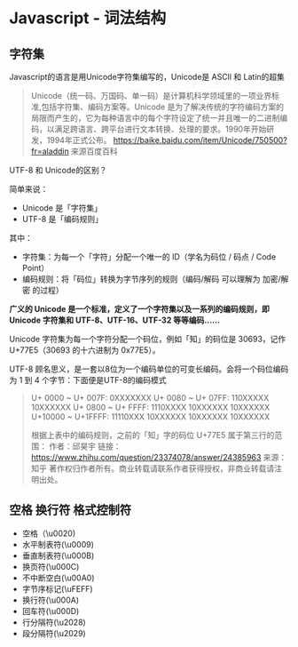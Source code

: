 ﻿# Javascript - 词法结构


## 字符集

Javascript的语言是用Unicode字符集编写的，Unicode是 ASCll 和 Latin的超集

> Unicode（统一码、万国码、单一码）是计算机科学领域里的一项业界标准,包括字符集、编码方案等。Unicode 是为了解决传统的字符编码方案的局限而产生的，它为每种语言中的每个字符设定了统一并且唯一的二进制编码，以满足跨语言、跨平台进行文本转换、处理的要求。1990年开始研发，1994年正式公布。
https://baike.baidu.com/item/Unicode/750500?fr=aladdin 
来源百度百科

UTF-8 和 Unicode的区别？

简单来说：

 - Unicode 是「字符集」
 - UTF-8 是「编码规则」
 
其中：

 - 字符集：为每一个「字符」分配一个唯一的 ID（学名为码位 / 码点 / Code Point）
 - 编码规则：将「码位」转换为字节序列的规则（编码/解码 可以理解为 加密/解密 的过程）  
 

**广义的 Unicode 是一个标准，定义了一个字符集以及一系列的编码规则，即 Unicode 字符集和 UTF-8、UTF-16、UTF-32 等等编码……**  

Unicode 字符集为每一个字符分配一个码位，例如「知」的码位是 30693，记作 U+77E5（30693 的十六进制为 0x77E5）。  

UTF-8 顾名思义，是一套以8位为一个编码单位的可变长编码。会将一个码位编码为 1 到 4 个字节：下面便是UTF-8的编码模式

>U+ 0000 ~ U+ 007F: 0XXXXXXX
U+ 0080 ~ U+ 07FF: 110XXXXX 10XXXXXX
U+ 0800 ~ U+ FFFF: 1110XXXX 10XXXXXX 10XXXXXX
U+10000 ~ U+1FFFF: 11110XXX 10XXXXXX 10XXXXXX 10XXXXXX
>
>根据上表中的编码规则，之前的「知」字的码位 U+77E5 属于第三行的范围：
>作者：邱昊宇
链接：https://www.zhihu.com/question/23374078/answer/24385963
来源：知乎
著作权归作者所有。商业转载请联系作者获得授权，非商业转载请注明出处。


## 空格 换行符 格式控制符

- 空格（\u0020)
- 水平制表符(\u0009)  
- 垂直制表符(\u000B)  
- 换页符(\u000C)  
- 不中断空白(\u00A0)
- 字节序标记(\uFEFF)
- 换行符(\u000A)
- 回车符(\u000D)
- 行分隔符(\u2028)
- 段分隔符(\u2029)










 
